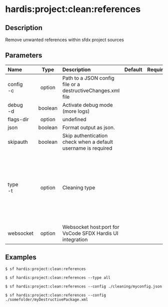<!-- This file has been generated with command 'sf hardis:doc:plugin:generate'. Please do not update it manually or it may be overwritten -->
# hardis:project:clean:references

## Description

Remove unwanted references within sfdx project sources

## Parameters

|Name|Type|Description|Default|Required|Options|
|:---|:--:|:----------|:-----:|:------:|:-----:|
|config<br/>-c|option|Path to a JSON config file or a destructiveChanges.xml file||||
|debug<br/>-d|boolean|Activate debug mode (more logs)||||
|flags-dir|option|undefined||||
|json|boolean|Format output as json.||||
|skipauth|boolean|Skip authentication check when a default username is required||||
|type<br/>-t|option|Cleaning type|||all<br/>caseentitlement<br/>dashboards<br/>datadotcom<br/>destructivechanges<br/>localfields<br/>productrequest<br/>entitlement<br/>flowPositions<br/>sensitiveMetadatas<br/>minimizeProfiles|
|websocket|option|Websocket host:port for VsCode SFDX Hardis UI integration||||

## Examples

```shell
$ sf hardis:project:clean:references
```

```shell
$ sf hardis:project:clean:references --type all
```

```shell
$ sf hardis:project:clean:references --config ./cleaning/myconfig.json
```

```shell
$ sf hardis:project:clean:references --config ./somefolder/myDestructivePackage.xml
```


